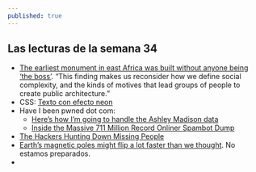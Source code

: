 ```yaml
---
published: true
---
```

## Las lecturas de la semana 34

- [The earliest monument in east Africa was built without anyone being ‘the boss’](https://www.zmescience.com/science/africa-monument-society-26246432/). “This finding makes us reconsider how we define social complexity, and the kinds of motives that lead groups of people to create public architecture.”
- CSS: [Texto con efecto neon](https://codepen.io/AllThingsSmitty/pen/VzXrgY/)
- Have I been pwned dot com:
  - [Here’s how I’m going to handle the Ashley Madison data](https://www.troyhunt.com/heres-how-im-going-to-handle-ashley/)
  - [Inside the Massive 711 Million Record Onliner Spambot Dump](https://www.troyhunt.com/inside-the-massive-711-million-record-onliner-spambot-dump/)
- [The Hackers Hunting Down Missing People](https://motherboard.vice.com/en_us/article/qvmm3x/hackers-hunting-missing-people-osint-defcon-tracelabs)
- [Earth’s magnetic poles might flip a lot faster than we thought](https://www.zmescience.com/science/geology/earth-magnetic-field-flip-0432432/). No estamos preparados.
-
